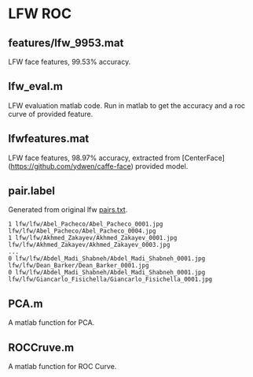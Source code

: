 # LFW ROC

## features/lfw_9953.mat

LFW face features, 99.53% accuracy.

## lfw_eval.m

LFW evaluation matlab code. Run in matlab to get the accuracy and a roc curve of provided feature.

## lfwfeatures.mat

LFW face features, 98.97% accuracy, extracted from [CenterFace] (https://github.com/ydwen/caffe-face) provided model.

## pair.label

Generated from original lfw [pairs.txt](http://vis-www.cs.umass.edu/lfw/pairs.txt). 

    1 lfw/lfw/Abel_Pacheco/Abel_Pacheco_0001.jpg lfw/lfw/Abel_Pacheco/Abel_Pacheco_0004.jpg
    1 lfw/lfw/Akhmed_Zakayev/Akhmed_Zakayev_0001.jpg lfw/lfw/Akhmed_Zakayev/Akhmed_Zakayev_0003.jpg
    ...
    0 lfw/lfw/Abdel_Madi_Shabneh/Abdel_Madi_Shabneh_0001.jpg lfw/lfw/Dean_Barker/Dean_Barker_0001.jpg
    0 lfw/lfw/Abdel_Madi_Shabneh/Abdel_Madi_Shabneh_0001.jpg lfw/lfw/Giancarlo_Fisichella/Giancarlo_Fisichella_0001.jpg


## PCA.m

A matlab function for PCA.

## ROCCruve.m

A matlab function for ROC Curve.
